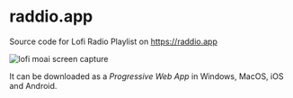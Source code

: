# raddio.app

Source code for Lofi Radio Playlist on <https://raddio.app>

![lofi moai screen capture](img/radio_app.png)

It can be downloaded as a _Progressive Web App_ in Windows, MacOS, iOS and Android.